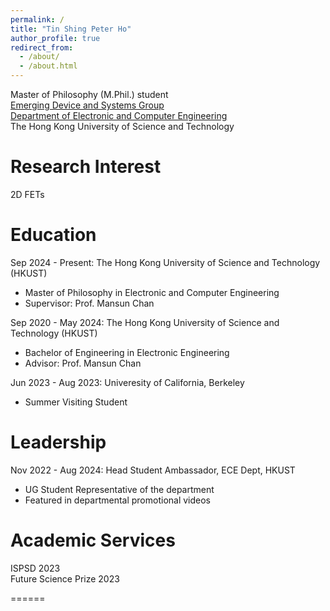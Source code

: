 ```yaml
---
permalink: /
title: "Tin Shing Peter Ho"
author_profile: true
redirect_from: 
  - /about/
  - /about.html
---
```


Master of Philosophy (M.Phil.) student  
[Emerging Device and Systems Group](https://device.hkust.edu.hk/)  
[Department of Electronic and Computer Engineering](https://ece.hkust.edu.hk/)       
The Hong Kong University of Science and Technology     

Research Interest
======
2D FETs 

Education
======
Sep 2024 - Present: The Hong Kong University of Science and Technology (HKUST)

* Master of Philosophy in Electronic and Computer Engineering
* Supervisor: Prof. Mansun Chan

Sep 2020 - May 2024: The Hong Kong University of Science and Technology (HKUST)

* Bachelor of Engineering in Electronic Engineering
* Advisor: Prof. Mansun Chan

Jun 2023 - Aug 2023: Univeresity of California, Berkeley 

 * Summer Visiting Student

Leadership
=====
Nov 2022 - Aug 2024: Head Student Ambassador, ECE Dept, HKUST 
 * UG Student Representative of the department 
 * Featured in departmental promotional videos
   
Academic Services
======
ISPSD 2023  
Future Science Prize 2023

======
<br/><br/>
<script type="text/javascript" id="clstr_globe" src="//clustrmaps.com/globe.js?d=BBbc9rH8mbSy1JtGxE7TXFw4l3alzPbcIcVwQep6GoY"></script>
